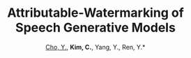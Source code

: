 ---
categories: paper
title: Attributable-Watermarking of Speech Generative Models
author: <u>Cho, Y.</u>, <b>Kim, C.</b>, Yang, Y., Ren, Y.*
year: 2022
venue: IEEE International Conference on Acoustics, Speech and Signal Processing (ICASSP)
link: https://arxiv.org/pdf/2202.08900.pdf
image:
note:
class: ml
---